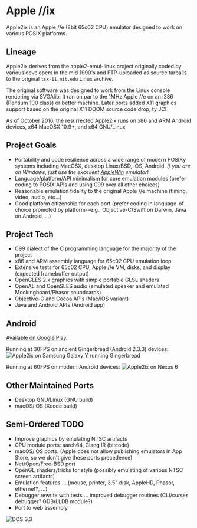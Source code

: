 Apple //ix
==========

Apple2ix is an Apple //e (8bit 65c02 CPU) emulator designed to work on various POSIX platforms.

Lineage
-------

Apple2ix derives from the apple2-emul-linux project originally coded by various developers in the mid 1990's and FTP-uploaded as source tarballs to the original `tsx-11.mit.edu` Linux archive.

The original software was designed to work from the Linux console rendering via SVGAlib.  It ran on par to the 1MHz Apple //e on an i386 (Pentium 100 class) or better machine.  Later ports added X11 graphics support based on the original X11 DOOM source code drop, ty JC!

As of October 2016, the resurrected Apple2ix runs on x86 and ARM Android devices, x64 MacOSX 10.9+, and x64 GNU/Linux

Project Goals
-------------

* Portability and code resilience across a wide range of modern POSIXy systems including MacOSX, desktop Linux/BSD, iOS, Android. *If you are on Windows, just use the excellent [AppleWin](https://github.com/AppleWin/AppleWin) emulator!*
* Language/platform/API minimalism for core emulation modules (prefer coding to POSIX APIs and using C99 over all other choices)
* Reasonable emulation fidelity to the original Apple //e machine (timing, video, audio, etc...)
* Good platform citizenship for each port (prefer coding in language-of-choice promoted by platform--e.g.: Objective-C/Swift on Darwin, Java on Android, ...)

Project Tech
------------

* C99 dialect of the C programming language for the majority of the project
* x86 and ARM assembly language for 65c02 CPU emulation loop
* Extensive tests for 65c02 CPU, Apple //e VM, disks, and display (expected framebuffer output)
* OpenGLES 2.x graphics with simple portable GLSL shaders
* OpenAL and OpenSLES audio (emulated speaker and emulated Mockingboard/Phasor soundcards)
* Objective-C and Cocoa APIs (Mac/iOS variant)
* Java and Android APIs (Android app)

Android
-------

[Available on Google Play](https://play.google.com/store/apps/details?id=org.deadc0de.apple2ix.basic).

Running at 30FPS on ancient Gingerbread (Android 2.3.3) devices:
![Apple2ix on Samsung Galaxy Y running Gingerbread](https://raw.github.com/mauiaaron/apple2/develop/docs/android-galaxyY.png "Apple //ix")

Running at 60FPS on modern Android devices:
![Apple2ix on Nexus 6](https://raw.github.com/mauiaaron/apple2/develop/docs/android-nexus6.png "Apple //ix")

Other Maintained Ports
----------------------

* Desktop GNU/Linux (GNU build)
* macOS/iOS (Xcode build)

Semi-Ordered TODO
-----------------

* Improve graphics by emulating NTSC artifacts
* CPU module ports: aarch64, Clang IR (bitcode)
* macOS/iOS ports.  (Apple does not allow publishing emulators in App Store, so we don't give these ports precedence)
* Net/Open/Free-BSD port
* OpenGL shaders/tricks for style (possibly emulating of various NTSC screen artifacts)
* Emulation features ... (mouse, printer, 3.5" disk, AppleHD, Phasor, ethernet?, ...)
* Debugger rewrite with tests ... improved debugger routines (CLI/curses debugger? GDB/LLDB module?)
* Port to web assembly

![DOS 3.3](https://raw.github.com/mauiaaron/apple2/master/docs/DOS33.png "DOS 3.3 Applesoft BASIC and //e monitor")

